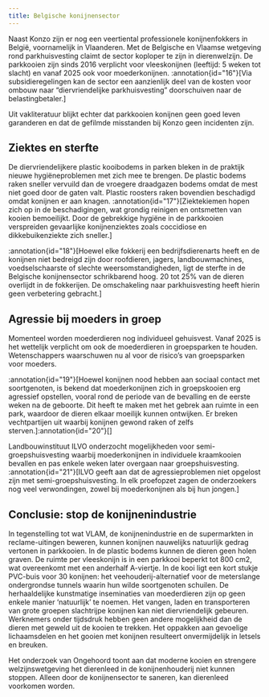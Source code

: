 ```yaml
---
title: Belgische konijnensector
---
```

Naast Konzo zijn er nog een veertiental professionele konijnenfokkers in België, voornamelijk in Vlaanderen. Met de Belgische en Vlaamse wetgeving rond parkhuisvesting claimt de sector koploper te zijn in dierenwelzijn. De parkkooien zijn sinds 2016 verplicht voor vleeskonijnen (leeftijd: 5 weken tot slacht) en vanaf 2025 ook voor moederkonijnen. :annotation{id="16"}[Via subsidieregelingen kan de sector een aanzienlijk deel van de kosten voor ombouw naar “diervriendelijke parkhuisvesting” doorschuiven naar de belastingbetaler.]

Uit vakliteratuur blijkt echter dat parkkooien konijnen geen goed leven garanderen en dat de gefilmde misstanden bij Konzo geen incidenten zijn.

## Ziektes en sterfte

De diervriendelijkere plastic kooibodems in parken bleken in de praktijk nieuwe hygiëneproblemen met zich mee te brengen. De plastic bodems raken sneller vervuild dan de vroegere draadgazen bodems omdat de mest niet goed door de gaten valt. Plastic roosters raken bovendien beschadigd omdat konijnen er aan knagen. :annotation{id="17"}[Ziektekiemen hopen zich op in de beschadigingen, wat grondig reinigen en ontsmetten van kooien bemoeilijkt. Door de gebrekkige hygiëne in de parkkooien verspreiden gevaarlijke konijnenziektes zoals coccidiose en dikkebuikenziekte zich sneller.]

:annotation{id="18"}[Hoewel elke fokkerij een bedrijfsdierenarts heeft en de konijnen niet bedreigd zijn door roofdieren, jagers, landbouwmachines, voedselschaarste of slechte weersomstandigheden, ligt de sterfte in de Belgische konijnensector schrikbarend hoog. 20 tot 25% van de dieren overlijdt in de fokkerijen. De omschakeling naar parkhuisvesting heeft hierin geen verbetering gebracht.]

## Agressie bij moeders in groep

Momenteel worden moederdieren nog individueel gehuisvest. Vanaf 2025 is het wettelijk verplicht om ook de moederdieren in groepsparken te houden. Wetenschappers waarschuwen nu al voor de risico’s van groepsparken voor moeders.

:annotation{id="19"}[Hoewel konijnen nood hebben aan sociaal contact met soortgenoten, is bekend dat moederkonijnen zich in groepskooien erg agressief opstellen, vooral rond de periode van de bevalling en de eerste weken na de geboorte. Dit heeft te maken met het gebrek aan ruimte in een park, waardoor de dieren elkaar moeilijk kunnen ontwijken. Er breken vechtpartijen uit waarbij konijnen gewond raken of zelfs sterven.]:annotation{id="20"}[]

Landbouwinstituut ILVO onderzocht mogelijkheden voor semi-groepshuisvesting waarbij moederkonijnen in individuele kraamkooien bevallen en pas enkele weken later overgaan naar groepshuisvesting. :annotation{id="21"}[ILVO geeft aan dat de agressieproblemen niet opgelost zijn met semi-groepshuisvesting. In elk proefopzet zagen de onderzoekers nog veel verwondingen, zowel bij moederkonijnen als bij hun jongen.]

## Conclusie: stop de konijnenindustrie

In tegenstelling tot wat VLAM, de konijnenindustrie en de supermarkten in reclame-uitingen beweren, kunnen konijnen nauwelijks natuurlijk gedrag vertonen in parkkooien. In de plastic bodems kunnen de dieren geen holen graven. De ruimte per vleeskonijn is in een parkkooi beperkt tot 800 cm2, wat overeenkomt met een anderhalf A-viertje. In de kooi ligt een kort stukje PVC-buis voor 30 konijnen: het veehouderij-alternatief voor de meterslange ondergrondse tunnels waarin hun wilde soortgenoten schuilen. De herhaaldelijke kunstmatige inseminaties van moederdieren zijn op geen enkele manier ‘natuurlijk’ te noemen. Het vangen, laden en transporteren van grote groepen slachtrijpe konijnen kan niet diervriendelijk gebeuren. Werknemers onder tijdsdruk hebben geen andere mogelijkheid dan de dieren met geweld uit de kooien te trekken. Het oppakken aan gevoelige lichaamsdelen en het gooien met konijnen resulteert onvermijdelijk in letsels en breuken.

Het onderzoek van Ongehoord toont aan dat moderne kooien en strengere welzijnswetgeving het dierenleed in de konijnenhouderij niet kunnen stoppen. Alleen door de konijnensector te saneren, kan dierenleed voorkomen worden.
